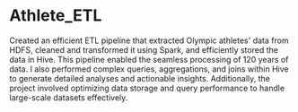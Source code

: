 # Athlete_ETL
Created an efficient ETL pipeline that extracted Olympic athletes' data from HDFS, cleaned and transformed it using Spark, and efficiently stored the data in Hive. This pipeline enabled the seamless processing of 120 years of data. I also performed complex queries, aggregations, and joins within Hive to generate detailed analyses and actionable insights. Additionally, the project involved optimizing data storage and query performance to handle large-scale datasets effectively.
